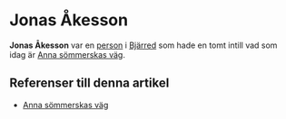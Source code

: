 # Jonas Åkesson

**Jonas Åkesson** var en [person](person) i [Bjärred](bjärred) som hade en tomt intill vad som idag är [Anna sömmerskas väg](anna%20sömmerskas%20väg).

## Referenser till denna artikel

* [Anna sömmerskas väg](anna%20sömmerskas%20väg)

